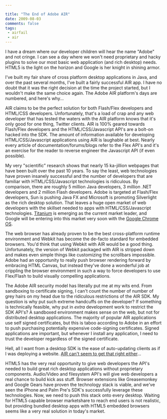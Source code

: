 ```yaml
---

title: "The End of Adobe AIR"
date: 2009-08-03
comments: false
tags:
 - airfail
 - air
---
```





I have a dream where our developer children will hear the name "Adobe" and not cringe. I can see a day where we won't need proprietary and hacky plugins to solve our most basic web application (and rich desktop) needs. HTML5 is the light on the horizon and Google is her knight in shining armor.


I've built my fair share of cross platform desktop applications in Java, and over the past several months, I've built a fairly successful AIR app. I have no doubt that it was the right decision at the time the project started, but I wouldn't make the same choice again. The Adobe AIR platform's days are numbered, and here's why...


AIR claims to be the perfect solution for both Flash/Flex developers and HTML/CSS developers. Unfortunately, that's a load of crap and any web developer that has tested the waters with the AIR platform knows that it's only good for one thing, Twitter clients. AIR is 100% geared towards Flash/Flex developers and the HTML/CSS/Javascript API's are a bolt-on hacked into the SDK. The amount of information available for developing HTML/CSS/Javascript applications using AIR is laughable at best. Nearly every article of documentation/forums/blogs refer to the Flex API's and it's an exercise for the reader to reverse engineer the Javascript API (if even possible).


My very "scientific" research shows that nearly 15 ka-jillion webpages that have been built over the past 10 years. To say the least, web technologies have proven insanely successful and the number of developers that are familiar with HTML/CSS/Javascript technologies is ridiculous. By comparison, there are roughly 5 million Java developers, 3 million .NET developers and 2 million Flash developers. Adobe is targeted at Flash/Flex developers, Sun is pushing Java FX and Microsoft is promoting Silverlight as the rich desktop solution. That leaves a huge open market of web developers with the skillset needed to apps with HTML/CSS/Javascript technologies. [Titanium](http://titaniumapp.com/) is emerging as the current market leader, and Google will be entering into this market very soon with the [Google Chrome OS](http://googleblog.blogspot.com/2009/07/introducing-google-chrome-os.html).


The web browser has already proven to be the best cross-platform runtime environment and Webkit has become the de-facto standard for embedded browsers. You'd think that using Webkit with AIR would be a good thing. Unfortunately, the version of Webkit packaged with AIR is stripped down and makes even simple things like customizing the scrollbars impossible. Adobe had an opportunity to really push browser rendering forward by embracing HTML Canvas, but instead they've done a wonderful job at crippling the browser environment in such a way to force developers to use Flex/Flash to build visually compelling applications.


The Adobe AIR security model has literally put me at my wits end. From sandboxing to certificate signing, I can't count the number of number of grey hairs on my head due to the ridiculous restrictions of the AIR SDK. My question is why put such extreme handcuffs on the developer? If something is technically feasible, why put in *extra* development work to restrict the SDK API's? A sandboxed environment makes sense on the web, but not for distributed desktop applications. The majority of popular AIR applications use self signed certificates, but this is taboo according to Adobe in an effort to push purchasing potentially expensive code-signing certificates. Signed applications are important, but whenever I install any application, I need to trust the developer regardless of the signed certificate.


Hell, all I want from a desktop SDK is the ease of auto-updating clients as if I was deploying a website. [AIR can't seem to get that right either](http://forums.adobe.com/thread/462791)...


HTML5 has the very real opportunity to give web developers the API's needed to build great rich desktop applications without proprietary components. Audio/Video and filesystem API's will give web developers a real chance to build kick ass stuff. Browser extensions like Greasemonkey and Google Gears have proven the technology stack is viable, and we've seen the iPhone and Palm Pre's SDK's successfully leverage these technologies. Now, we need to push this stack onto every desktop. Waiting for HTML5 capable browser marketshare to reach end users is not realistic, but providing bundled desktop apps with HTML5 embedded browsers seems like a very real solution in today's market.
